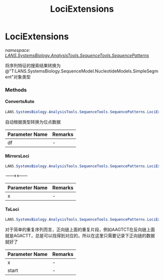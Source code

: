 ﻿---
title: LociExtensions
---

# LociExtensions
_namespace: [LANS.SystemsBiology.AnalysisTools.SequenceTools.SequencePatterns](N-LANS.SystemsBiology.AnalysisTools.SequenceTools.SequencePatterns.html)_

将序列特征的搜索结果转换为@"T:LANS.SystemsBiology.SequenceModel.NucleotideModels.SimpleSegment"对象类型

### Methods

#### ConvertsAuto
```csharp
LANS.SystemsBiology.AnalysisTools.SequenceTools.SequencePatterns.LociExtensions.ConvertsAuto(Microsoft.VisualBasic.DocumentFormat.Csv.DocumentStream.File)
```
自动根据类型转换为位点数据

|Parameter Name|Remarks|
|--------------|-------|
|df|-|


#### MirrorsLoci
```csharp
LANS.SystemsBiology.AnalysisTools.SequenceTools.SequencePatterns.LociExtensions.MirrorsLoci(LANS.SystemsBiology.AnalysisTools.SequenceTools.SequencePatterns.Topologically.PalindromeLoci)
```
---><---

|Parameter Name|Remarks|
|--------------|-------|
|x|-|


#### ToLoci
```csharp
LANS.SystemsBiology.AnalysisTools.SequenceTools.SequencePatterns.LociExtensions.ToLoci(LANS.SystemsBiology.AnalysisTools.SequenceTools.SequencePatterns.Topologically.Repeats,System.Int32)
```
对于简单的重复序列而言，正向链上面的重复片段，例如AAGTCT在反向链上面就是AGACTT，总是可以找得到对应的，所以在这里只需要记录下正向链的数据就好了

|Parameter Name|Remarks|
|--------------|-------|
|x|-|
|start|-|





